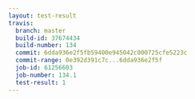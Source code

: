 ```yaml
---
layout: test-result
travis:
  branch: master
  build-id: 37674434
  build-number: 134
  commit: 6dda936e2f5fb59400e945042c000725cfe5223c
  commit-range: 0e392d391c7c...6dda936e2f5f
  job-id: 61256603
  job-number: 134.1
  test-result: 1
---
```

